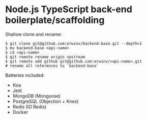# Node.js TypeScript back-end boilerplate/scaffolding

Shallow clone and rename:

```
$ git clone git@github.com:erwinv/backend-base.git --depth=1
$ mv backend-base <api-name>
$ cd <api-name>
$ git remote rename origin upstream
$ git remote add github git@github.com:erwinv/<api-name>.git
# rename all references to `backend-base`
```

Batteries included:
- Koa
- Jest
- MongoDB (Mongoose)
- PostgreSQL (Objection + Knex)
- Redis (IO Redis)
- Docker
